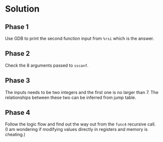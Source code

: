 # Solution

## Phase 1
Use GDB to print the second function input from `%rsi` which is the answer.

## Phase 2
Check the 8 arguments passed to `sscanf`.

## Phase 3
The inputs needs to be two integers and the first one is no larger than 7. The relationships between these two can be inferred from jump table.

## Phase 4
Follow the logic flow and find out the way out from the `func4` recursive call. (I am wondering if modifying values directly in registers and memory is cheating.)
